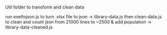 Util folder to transform and clean data  

run exeltojson.js to turn .xlsx file to json  -> library-data.js
then clean-data.js to clean and count json from 21000 lines to ~2500 & add population -> library-data-cleaned.js